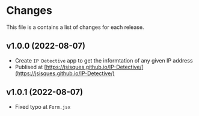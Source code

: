 # Changes

This file is a contains a list of changes for each release.

## v1.0.0 (2022-08-07)

* Create `IP Detective` app to get the informtation of any given IP address
* Publised at [https://jsisques.github.io/IP-Detective/](https://jsisques.github.io/IP-Detective/)

## v1.0.1 (2022-08-07)

* Fixed typo at `Form.jsx`